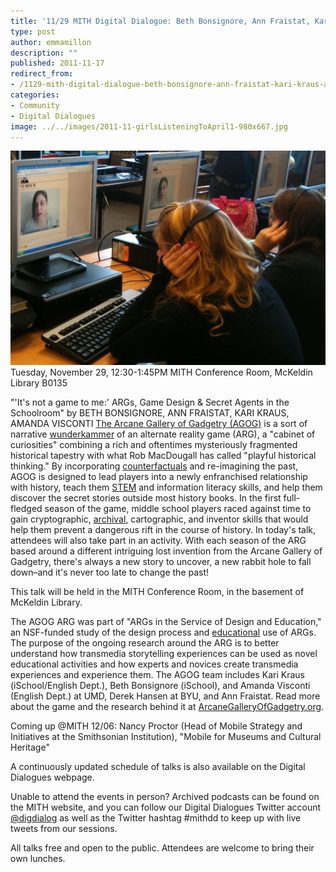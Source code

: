 ```yaml
---
title: '11/29 MITH Digital Dialogue: Beth Bonsignore, Ann Fraistat, Kari Kraus, Amanda Visconti, "''It''s not a game to me:'' ARGs, Game Design & Secret Agents in the Schoolroom"'
type: post
author: emmamillon
description: ""
published: 2011-11-17
redirect_from: 
- /1129-mith-digital-dialogue-beth-bonsignore-ann-fraistat-kari-kraus-amanda-visconti-its-not-a-game-to-me-args-game-design-secret-agents-in-the-schoolroom/
categories:
- Community
- Digital Dialogues
image: ../../images/2011-11-girlsListeningToApril1-980x667.jpg
---
```

![Girls Listening to April](../../images/2011-11-girlsListeningToApril1-980x667.jpg)Tuesday, November 29, 12:30-1:45PM MITH Conference Room, McKeldin Library B0135

"'It's not a game to me:' ARGs, Game Design & Secret Agents in the Schoolroom" by BETH BONSIGNORE, ANN FRAISTAT, KARI KRAUS, AMANDA VISCONTI [The Arcane Gallery of Gadgetry (AGOG)](http://www.arcanegalleryofgadgetry.org/) is a sort of narrative [wunderkammer](http://jeresmith.com/portfolio/objects/object-wunderkammer.jpg) of an alternate reality game (ARG), a "cabinet of curiosities" combining a rich and oftentimes mysteriously fragmented historical tapestry with what Rob MacDougall has called "playful historical thinking." By incorporating [counterfactuals](http://www.colitz.com/site/0906/0906_view.html) and re-imagining the past, AGOG is designed to lead players into a newly enfranchised relationship with history, teach them [STEM](http://www.colitz.com/site/0901/0901_view.html) and information literacy skills, and help them discover the secret stories outside most history books. In the first full-fledged season of the game, middle school players raced against time to gain cryptographic, [archival](http://colitz.com/site/556248/556248.htm), cartographic, and inventor skills that would help them prevent a dangerous rift in the course of history. In today's talk, attendees will also take part in an activity. With each season of the ARG based around a different intriguing lost invention from the Arcane Gallery of Gadgetry, there's always a new story to uncover, a new rabbit hole to fall down–and it's never too late to change the past!

This talk will be held in the MITH Conference Room, in the basement of McKeldin Library.

The AGOG ARG was part of "ARGs in the Service of Design and Education," an NSF-funded study of the design process and [educational](http://www.colitz.com/site/1003/1003.html) use of ARGs. The purpose of the ongoing research around the ARG is to better understand how transmedia storytelling experiences can be used as novel educational activities and how experts and novices create transmedia experiences and experience them. The AGOG team includes Kari Kraus (iSchool/English Dept.), Beth Bonsignore (iSchool), and Amanda Visconti (English Dept.) at UMD, Derek Hansen at BYU, and Ann Fraistat. Read more about the game and the research behind it at [ArcaneGalleryOfGadgetry.org](http://www.arcanegalleryofgadgetry.org/).

Coming up @MITH 12/06: Nancy Proctor (Head of Mobile Strategy and Initiatives at the Smithsonian Institution), "Mobile for Museums and Cultural Heritage"

A continuously updated schedule of talks is also available on the Digital Dialogues webpage.

Unable to attend the events in person? Archived podcasts can be found on the MITH website, and you can follow our Digital Dialogues Twitter account [@digdialog](//twitter.com/digdialog) as well as the Twitter hashtag #mithdd to keep up with live tweets from our sessions.

All talks free and open to the public. Attendees are welcome to bring their own lunches.
